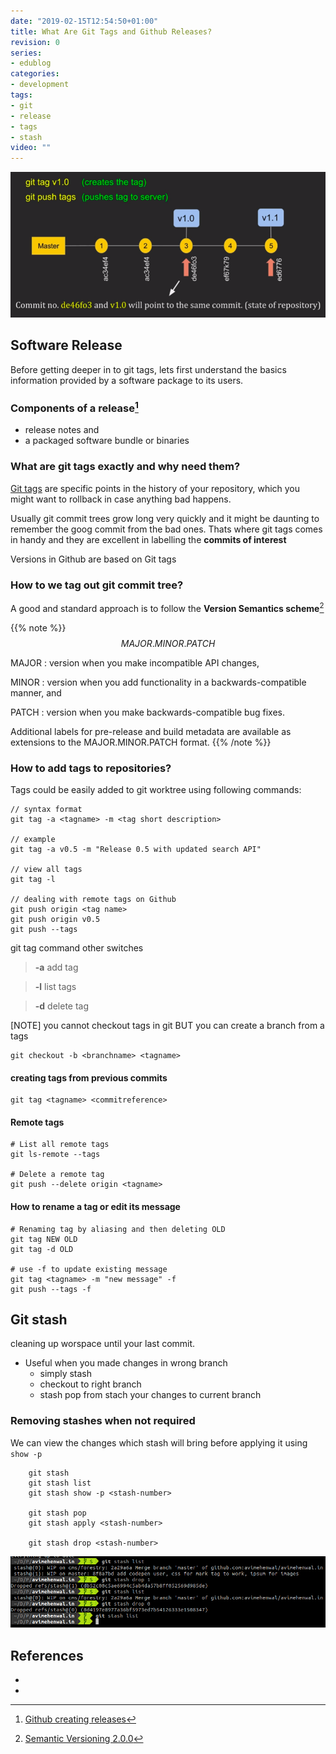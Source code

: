 ```yaml
---
date: "2019-02-15T12:54:50+01:00"
title: What Are Git Tags and Github Releases?
revision: 0
series:
- edublog
categories:
- development
tags:
- git
- release
- tags
- stash
video: ""
---
```


![Git tags](git-tags.png)

## Software Release

Before getting deeper in to git tags, lets first understand the
basics information provided by a software package to its users.

### Components of a release[^1]

* release notes and
* a packaged software bundle or binaries

### What are git tags exactly and why need them?

[Git tags](https://git-scm.com/book/en/v2/Git-Basics-Tagging) are specific points
in the history of your repository, which you might want to rollback in case anything bad happens.

Usually git commit trees grow long very quickly and it might be daunting to remember the
goog commit from the bad ones. Thats where git tags comes in handy and they are excellent in
labelling the **commits of interest**

Versions in Github are based on Git tags




### How to we tag out git commit tree?

A good and standard approach is to follow the **Version Semantics scheme**[^2]

{{% note %}}    
$$ MAJOR.MINOR.PATCH $$

MAJOR
: version when you make incompatible API changes,

MINOR
: version when you add functionality in a backwards-compatible manner, and

PATCH
: version when you make backwards-compatible bug fixes.

Additional labels for pre-release and build metadata are available as extensions to the MAJOR.MINOR.PATCH format.
{{% /note %}}

### How to add tags to repositories?

Tags could be easily added to git worktree using following commands:
```
// syntax format
git tag -a <tagname> -m <tag short description>

// example
git tag -a v0.5 -m "Release 0.5 with updated search API"

// view all tags
git tag -l

// dealing with remote tags on Github
git push origin <tag name>
git push origin v0.5
git push --tags
```

git tag command other switches
> **-a** add tag

> **-l** list tags

> **-d** delete tag


[NOTE] you cannot checkout tags in git BUT you can create a branch from a tags

```
git checkout -b <branchname> <tagname>
```

#### creating tags from previous commits
```
git tag <tagname> <commitreference>
```

#### Remote tags 
```
# List all remote tags
git ls-remote --tags

# Delete a remote tag
git push --delete origin <tagname>
```

#### How to rename a tag or edit its message
```
# Renaming tag by aliasing and then deleting OLD
git tag NEW OLD
git tag -d OLD

# use -f to update existing message
git tag <tagname> -m "new message" -f
git push --tags -f
```

## Git stash

cleaning up worspace until your last commit.

+ Useful when you made changes in wrong branch
  + simply stash
  + checkout to right branch
  + stash pop from stach your changes to current branch

### Removing stashes when not required

We can view the changes which stash will bring before applying it using `show -p`

```git
    git stash
    git stash list
    git stash show -p <stash-number>
    
    git stash pop
    git stash apply <stash-number>

    git stash drop <stash-number>
```

![git stash drop](git-stash-drop.png)

## References
* [^1]: [Github creating releases](https://help.github.com/articles/creating-releases/)
* [^2]: [Semantic Versioning 2.0.0](https://semver.org/)

